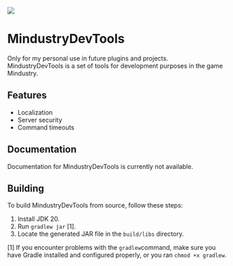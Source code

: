 [![](https://jitpack.io/v/Kowkodivka/MindustryDevTools.svg)](https://jitpack.io/#Kowkodivka/MindustryDevTools)

# MindustryDevTools

Only for my personal use in future plugins and projects. <br>
MindustryDevTools is a set of tools for development purposes in the game Mindustry.

## Features

- Localization
- Server security
- Command timeouts

## Documentation

Documentation for MindustryDevTools is currently not available.

## Building

To build MindustryDevTools from source, follow these steps:

1. Install JDK 20.
2. Run `gradlew jar` [1].
3. Locate the generated JAR file in the `build/libs` directory.

[1] If you encounter problems with the `gradlew`command, make sure you have Gradle installed and configured properly, or
you ran `chmod +x gradlew`.
